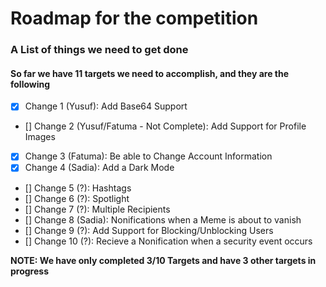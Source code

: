 # Roadmap for the competition

### A List of things we need to get done
#### So far we have 11 targets we need to accomplish, and they are the following

- [x] Change 1 (Yusuf): Add Base64 Support
- [] Change 2 (Yusuf/Fatuma - Not Complete): Add Support for Profile Images
- [x] Change 3 (Fatuma): Be able to Change Account Information
- [x] Change 4 (Sadia): Add a Dark Mode
- [] Change 5 (?): Hashtags
- [] Change 6 (?): Spotlight
- [] Change 7 (?): Multiple Recipients
- [] Change 8 (Sadia): Nonifications when a Meme is about to vanish
- [] Change 9 (?): Add Support for Blocking/Unblocking Users
- [] Change 10 (?): Recieve a Nonification when a security event occurs

**NOTE: We have only completed 3/10 Targets and have 3 other targets in progress**

